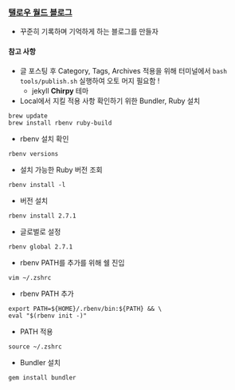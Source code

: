 ### [탤로우 월드 블로그](https://taehyungk.github.io/)

- 꾸준히 기록하며 기억하게 하는 블로그를 만들자


#### 참고 사항
* 글 포스팅 후 Category, Tags, Archives 적용을 위해 터미널에서 `bash tools/publish.sh` 실행하여 오토 머지 필요함 !
  * jekyll **Chirpy** 테마
* Local에서 지킬 적용 사항 확인하기 위한 Bundler, Ruby 설치
```command
brew update
brew install rbenv ruby-build
```
  * rbenv 설치 확인
  ```command
  rbenv versions
  ```
  * 설치 가능한 Ruby 버전 조회
  ```command
  rbenv install -l
  ```
  * 버전 설치
  ```command
  rbenv install 2.7.1
  ```
  * 글로벌로 설정
  ```command
  rbenv global 2.7.1
  ```
  * rbenv PATH를 추가를 위해 쉘 진입
  ```command
  vim ~/.zshrc  
  ```
  * rbenv PATH 추가
  ```command
  export PATH=${HOME}/.rbenv/bin:${PATH} && \
  eval "$(rbenv init -)"
  ```
  * PATH 적용
  ```command
  source ~/.zshrc
  ```
  * Bundler 설치
  ```command
  gem install bundler
  ```
  
